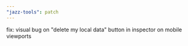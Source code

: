 ```yaml
---
"jazz-tools": patch
---
```


fix: visual bug on "delete my local data" button in inspector on mobile viewports

